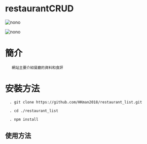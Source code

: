 # restaurantCRUD


![nono](https://media.giphy.com/media/gjaJ2EwjrQ7w0PqFm9/giphy.gif)

![nono](https://media.giphy.com/media/S3hvceJCjk7B2bUoqL/giphy.gif)
# 簡介

       網站主要介紹餐廳的資料和食評

# 安裝方法

    
      . git clone https://github.com/HKman2018/restaurant_list.git
      
      . cd ./restaurant_list
      
      . npm install
      
## 使用方法
